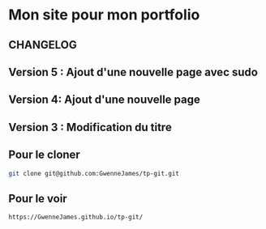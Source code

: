 
# Mon site pour mon portfolio

## CHANGELOG
## Version 5 : Ajout d'une nouvelle page avec sudo
## Version 4: Ajout d'une nouvelle page
## Version 3 : Modification du titre 

## Pour le cloner 

```sh
git clone git@github.com:GwenneJames/tp-git.git
```

## Pour le voir

```sh
https://GwenneJames.github.io/tp-git/
```
